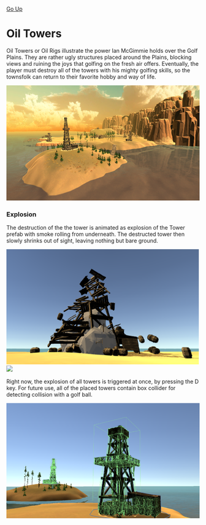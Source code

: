 [Go Up](visuals.md)

# Oil Towers
Oil Towers or Oil Rigs illustrate the power Ian McGimmie holds over the Golf Plains. They are rather ugly structures placed around the Plains, blocking views and ruining the joys that golfing on the fresh air offers. Eventually, the player must destroy all of the towers with his mighty golfing skills, so the townsfolk can return to their favorite hobby and way of life. 

<img src="./img/golf_plains/east_view.png" height="300">

### Explosion

The destruction of the the tower is animated as explosion of the Tower prefab with smoke rolling from underneath. The destructed tower then slowly shrinks out of sight, leaving nothing but bare ground.


<img src="./img/animations/towers/smoke_1.png" height="300">
<img src="./img/animations/towers/explosion.gif" height="300">



Right now, the explosion of all towers is triggered at once, by pressing the D key. For future use, all of the placed towers contain box collider for detecting collision with a golf ball.


<img src="./img/animations/towers/towers_colliders.png" height="300">

